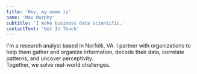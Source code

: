 ```yaml
---
title: 'Hey, my name is'
name: 'Max Murphy'
subtitle: 'I make business data scientific.'
contactText: 'Get In Touch'
---
```


I'm a research analyst based in Norfolk, VA. I partner with organizations to help them gather and organize information, decode their data, correlate patterns, and uncover perceptivity.<br> Together, we solve real-world challenges.
